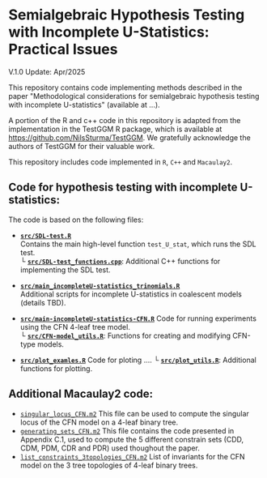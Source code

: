 # Semialgebraic Hypothesis Testing with Incomplete U-Statistics: Practical Issues

V.1.0 Update: Apr/2025

This repository contains code implementing methods described in the paper "Methodological considerations for semialgebraic hypothesis testing with incomplete U-statistics" (available at ...).

A portion of the R and c++ code in this repository is adapted from the implementation in the TestGGM R package, which is available at https://github.com/NilsSturma/TestGGM. We gratefully acknowledge the authors of TestGGM for their valuable work.

This repository includes code implemented in `R`, `C++` and `Macaulay2`.


## Code for hypothesis testing with incomplete U-statistics:
The code is based on the following files:

- **[`src/SDL-test.R`](src/SDL-test.R)**  
  Contains the main high-level function `test_U_stat`, which runs the SDL test.  
  └ **[`src/SDL-test_functions.cpp`](src/SDL-test_functions.cpp)**: Additional C++ functions for implementing the SDL test.

- **[`src/main_incompleteU-statistics_trinomials.R`](src/main_incompleteU-statistics_trinomials.R)**  
  Additional scripts for incomplete U-statistics in coalescent models (details TBD).

- **[`src/main-incompleteU-statistics-CFN.R`](src/run-CFN-experiment.R)**
  Code for running experiments using the CFN 4-leaf tree model.  
  └ **[`src/CFN-model_utils.R`](src/CFN-model_utils.R)**: Functions for creating and modifying CFN-type models.

- **[`src/plot_examles.R`](src/run-CFN-experiment.R)**
  Code for ploting ....
  └ **[`src/plot_utils.R`](src/CFN-model_utils.R)**: Additional functions for plotting.



## Additional Macaulay2 code:
* [`singular_locus_CFN.m2`](singular_locus_CFN.m2) This file can be used to compute the singular locus of the CFN model on a 4-leaf binary tree.
* [`generating_sets_CFN.m2`](generating_sets_CFN.m2) This file contains the code presented in Appendix C.1, used to compute the 5 different constrain sets (CDD, CDM, PDM, CDR and PDR) used thoughout the paper.
* [`list_constraints_3topologies_CFN.m2`](list_constraints_3topologies.m2) List of invariants for the CFN model on the 3 tree topologies of 4-leaf binary trees.
